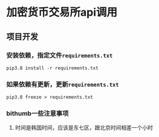 # 加密货币交易所api调用

## 项目开发

### 安装依赖，指定文件`requirements.txt`

```shell
pip3.8 install -r requirements.txt
```
### 如果依赖有更新，更新`requirements.txt`

```shell
pip3.8 freeze > requirements.txt
```

### bithumb一些注意事项
1. 时间是韩国时间，应该是东七区，跟北京时间相差一个小时

